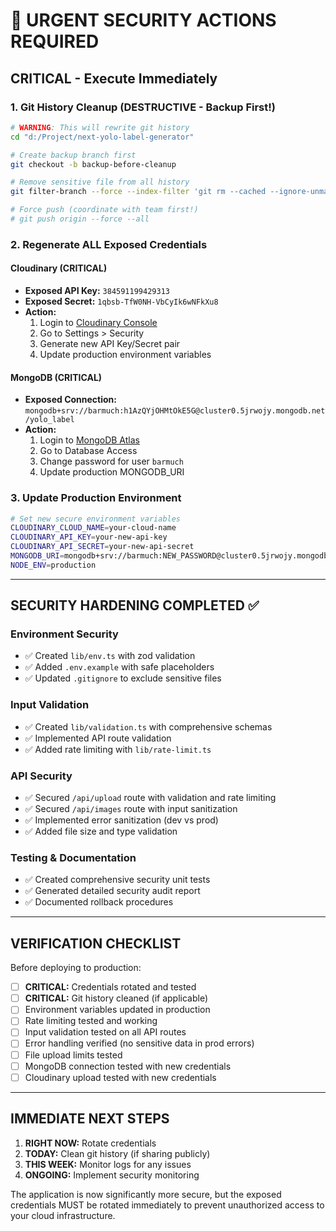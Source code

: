 # 🚨 URGENT SECURITY ACTIONS REQUIRED

## CRITICAL - Execute Immediately

### 1. Git History Cleanup (DESTRUCTIVE - Backup First!)
```bash
# WARNING: This will rewrite git history
cd "d:/Project/next-yolo-label-generator"

# Create backup branch first
git checkout -b backup-before-cleanup

# Remove sensitive file from all history
git filter-branch --force --index-filter 'git rm --cached --ignore-unmatch .env.local' --prune-empty --tag-name-filter cat -- --all

# Force push (coordinate with team first!)
# git push origin --force --all
```

### 2. Regenerate ALL Exposed Credentials

#### Cloudinary (CRITICAL)
- **Exposed API Key:** `384591199429313`
- **Exposed Secret:** `1qbsb-TfW0NH-VbCyIk6wNFkXu8`
- **Action:** 
  1. Login to [Cloudinary Console](https://cloudinary.com/console)
  2. Go to Settings > Security
  3. Generate new API Key/Secret pair
  4. Update production environment variables

#### MongoDB (CRITICAL)
- **Exposed Connection:** `mongodb+srv://barmuch:h1AzQYjOHMtOkE5G@cluster0.5jrwojy.mongodb.net/yolo_label`
- **Action:**
  1. Login to [MongoDB Atlas](https://cloud.mongodb.com)
  2. Go to Database Access
  3. Change password for user `barmuch`
  4. Update production MONGODB_URI

### 3. Update Production Environment
```bash
# Set new secure environment variables
CLOUDINARY_CLOUD_NAME=your-cloud-name
CLOUDINARY_API_KEY=your-new-api-key
CLOUDINARY_API_SECRET=your-new-api-secret
MONGODB_URI=mongodb+srv://barmuch:NEW_PASSWORD@cluster0.5jrwojy.mongodb.net/yolo_label
NODE_ENV=production
```

---

## SECURITY HARDENING COMPLETED ✅

### Environment Security
- ✅ Created `lib/env.ts` with zod validation
- ✅ Added `.env.example` with safe placeholders
- ✅ Updated `.gitignore` to exclude sensitive files

### Input Validation
- ✅ Created `lib/validation.ts` with comprehensive schemas
- ✅ Implemented API route validation
- ✅ Added rate limiting with `lib/rate-limit.ts`

### API Security
- ✅ Secured `/api/upload` route with validation and rate limiting
- ✅ Secured `/api/images` route with input sanitization
- ✅ Implemented error sanitization (dev vs prod)
- ✅ Added file size and type validation

### Testing & Documentation
- ✅ Created comprehensive security unit tests
- ✅ Generated detailed security audit report
- ✅ Documented rollback procedures

---

## VERIFICATION CHECKLIST

Before deploying to production:

- [ ] **CRITICAL:** Credentials rotated and tested
- [ ] **CRITICAL:** Git history cleaned (if applicable)
- [ ] Environment variables updated in production
- [ ] Rate limiting tested and working
- [ ] Input validation tested on all API routes
- [ ] Error handling verified (no sensitive data in prod errors)
- [ ] File upload limits tested
- [ ] MongoDB connection tested with new credentials
- [ ] Cloudinary upload tested with new credentials

---

## IMMEDIATE NEXT STEPS

1. **RIGHT NOW:** Rotate credentials
2. **TODAY:** Clean git history (if sharing publicly)
3. **THIS WEEK:** Monitor logs for any issues
4. **ONGOING:** Implement security monitoring

The application is now significantly more secure, but the exposed credentials MUST be rotated immediately to prevent unauthorized access to your cloud infrastructure.
